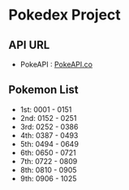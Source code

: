 # Pokedex Project

## API URL
- PokeAPI : [PokeAPI.co](https://pokeapi.co)

## Pokemon List
- 1st: 0001 - 0151
- 2nd: 0152 - 0251
- 3rd: 0252 - 0386
- 4th: 0387 - 0493
- 5th: 0494 - 0649
- 6th: 0650 - 0721
- 7th: 0722 - 0809
- 8th: 0810 - 0905
- 9th: 0906 - 1025